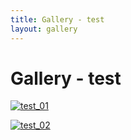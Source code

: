 ```yaml
---
title: Gallery - test
layout: gallery
---
```


# Gallery - test

[![test_01](gallery/thumbnails/test_01.jpg)](gallery/test_01.png) 

[![test_02](gallery/thumbnails/test_02.jpg)](gallery/test_02.png) 

